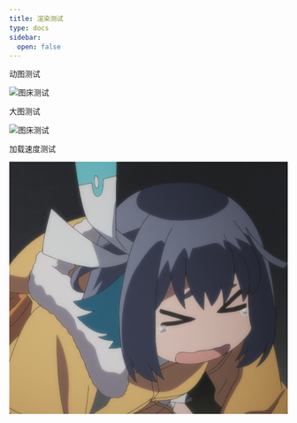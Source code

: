 ```yaml
---
title: 渲染测试
type: docs
sidebar:
  open: false
---
```



动图测试

![图床测试](./_indeximg/sorry.gif)

大图测试

![图床测试](./_indeximg/miku.jpg)

加载速度测试

![图床测试](./_indeximg/test.png)